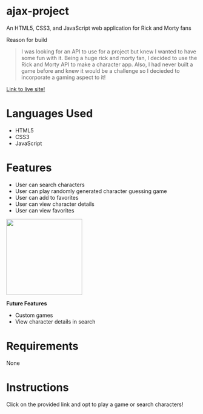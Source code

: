 # ajax-project

An HTML5, CSS3, and JavaScript web application for Rick and Morty fans

Reason for build

> I was looking for an API to use for a project but knew I wanted to have some fun with it. Being a huge rick and morty fan, I decided to use the Rick and Morty API to make a character app. Also, I had never built a game before and knew it would be a challenge so I decieded to incorporate a gaming aspect to it! 

[Link to live site!](addyabid.github.io/guess-that-rick/ "Guess that Rick")

# Languages Used

* HTML5
* CSS3
* JavaScript

# Features

* User can search characters
* User can play randomly generated character guessing game
* User can add to favorites
* User can view character details
* User can view favorites
<img src="https://user-images.githubusercontent.com/85080021/151881830-99b676df-a10b-477b-bb98-9fc0d21d75bd.gif"  width="200"/>
<!-- ![gitrivk](https://user-images.githubusercontent.com/85080021/151881830-99b676df-a10b-477b-bb98-9fc0d21d75bd.gif =250x250) -->

**Future Features**

* Custom games
* View character details in search

# Requirements

None

# Instructions

Click on the provided link and opt to play a game or search characters! 
